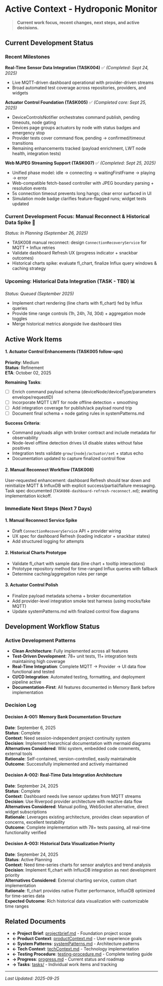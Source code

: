 # Active Context - Hydroponic Monitor

> **Current work focus, recent changes, next steps, and active decisions.**

## Current Development Status

### Recent Milestones
**Real-Time Sensor Data Integration (TASK004)** ✅ *(Completed: Sept 24, 2025)*
- Live MQTT-driven dashboard operational with provider-driven streams
- Broad automated test coverage across repositories, providers, and widgets

**Actuator Control Foundation (TASK005)** ✅ *(Completed core: Sept 25, 2025)*
- DeviceControlsNotifier orchestrates command publish, pending timeouts, node gating
- Devices page groups actuators by node with status badges and emergency stop
- Provider tests cover command flow, pending → confirmed/timeout transitions
- Remaining enhancements tracked (payload enrichment, LWT node health, integration tests)

**Web MJPEG Streaming Support (TASK007)** ✅ *(Completed: Sept 25, 2025)*
- Unified phase model: idle → connecting → waitingFirstFrame → playing → error
- Web-compatible fetch-based controller with JPEG boundary parsing + resolution events
- 5s connection timeout prevents long hangs; clear error surfaced in UI
- Simulation mode badge clarifies feature-flagged runs; widget tests updated

### Current Development Focus: **Manual Reconnect & Historical Data Spike** 🎯
*Status: In Planning (September 26, 2025)*
- TASK008 manual reconnect: design `ConnectionRecoveryService` for MQTT + Influx retries
- Validate dashboard Refresh UX (progress indicator + snackbar outcomes)
- Historical charts spike: evaluate fl_chart, finalize Influx query windows & caching strategy

### Upcoming: **Historical Data Integration (TASK - TBD)** 📊
*Status: Queued (September 2025)*
- Implement chart rendering (line charts with fl_chart) fed by Influx queries
- Provide time range controls (1h, 24h, 7d, 30d) + aggregation mode toggles
- Merge historical metrics alongside live dashboard tiles

## Active Work Items

#### 1. Actuator Control Enhancements (TASK005 follow-ups)
**Priority**: Medium  
**Status**: Refinement  
**ETA**: October 02, 2025

**Remaining Tasks**:
- [ ] Enrich command payload schema (deviceNode/deviceType/parameters envelope/requestID)
- [ ] Incorporate MQTT LWT for node offline detection + smoothing
- [ ] Add integration coverage for publish/ack payload round trip
- [ ] Document final schema + node gating rules in systemPatterns.md

**Success Criteria**:
- Command payloads align with broker contract and include metadata for observability
- Node-level offline detection drives UI disable states without false positives
- Integration tests validate `grow/{node}/actuator/set` + status echo
- Documentation updated to capture finalized control flow

#### 2. Manual Reconnect Workflow (TASK008)
User-requested enhancement: dashboard Refresh should tear down and reinitialize MQTT & InfluxDB with explicit success/partial/failure messaging. Task spec documented (`TASK008-dashboard-refresh-reconnect.md`); awaiting implementation kickoff.

### Immediate Next Steps (Next 7 Days)

#### 1. Manual Reconnect Service Spike
- Draft `ConnectionRecoveryService` API + provider wiring
- UX spec for dashboard Refresh (loading indicator + snackbar states)
- Add structured logging for attempts

#### 2. Historical Charts Prototype
- Validate fl_chart with sample data (line chart + tooltip interactions)
- Prototype repository method for time-ranged Influx queries with fallback
- Determine caching/aggregation rules per range

#### 3. Actuator Control Polish
- Finalize payload metadata schema + broker documentation
- Add provider-level integration smoke test harness (using mocks/fake MQTT)
- Update systemPatterns.md with finalized control flow diagrams

## Development Workflow Status

### Active Development Patterns
- **Clean Architecture**: Fully implemented across all features
- **Test-Driven Development**: 78+ unit tests, 11+ integration tests maintaining high coverage
- **Real-Time Integration**: Complete MQTT → Provider → UI data flow functional and tested
- **CI/CD Integration**: Automated testing, formatting, and deployment pipeline active
- **Documentation-First**: All features documented in Memory Bank before implementation

### Decision Log

#### Decision A-001: Memory Bank Documentation Structure
**Date**: September 6, 2025  
**Status**: Complete  
**Context**: Need session-independent project continuity system  
**Decision**: Implement hierarchical documentation with mermaid diagrams  
**Alternatives Considered**: Wiki system, embedded code comments, external tools  
**Rationale**: Self-contained, version-controlled, easily maintainable  
**Outcome**: Successfully implemented and actively maintained

#### Decision A-002: Real-Time Data Integration Architecture  
**Date**: September 24, 2025  
**Status**: Complete  
**Context**: Dashboard needs live sensor updates from MQTT streams  
**Decision**: Use Riverpod provider architecture with reactive data flow  
**Alternatives Considered**: Manual polling, WebSocket alternative, direct widget subscriptions  
**Rationale**: Leverages existing architecture, provides clean separation of concerns, excellent testability  
**Outcome**: Complete implementation with 78+ tests passing, all real-time functionality verified

#### Decision A-003: Historical Data Visualization Priority
**Date**: September 24, 2025  
**Status**: Active Planning  
**Context**: Need time-series charts for sensor analytics and trend analysis  
**Decision**: Implement fl_chart with InfluxDB integration as next development priority  
**Alternatives Considered**: External charting service, custom chart implementation  
**Rationale**: fl_chart provides native Flutter performance, InfluxDB optimized for time-series data  
**Expected Outcome**: Rich historical data visualization with customizable time ranges

## Related Documents
- **← Project Brief**: [projectbrief.md](./projectbrief.md) - Foundation project scope
- **← Product Context**: [productContext.md](./productContext.md) - User experience goals
- **← System Patterns**: [systemPatterns.md](./systemPatterns.md) - Architecture patterns  
- **← Tech Context**: [techContext.md](./techContext.md) - Technology implementation
- **← Testing Procedure**: [testing-procedure.md](./testing-procedure.md) - Complete testing guide
- **→ Progress**: [progress.md](./progress.md) - Current status and roadmap
- **→ Tasks**: [tasks/](./tasks/) - Individual work items and tracking

---

*Last Updated: 2025-09-25*